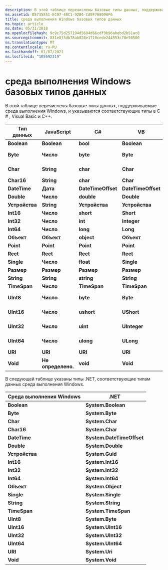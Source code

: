 ```yaml
---
description: В этой таблице перечислены базовые типы данных, поддерживаемые среда выполнения Windows, и указываются соответствующие типы в C \# , Visual Basic и C++.
ms.assetid: B5735851-EC07-48C1-92B4-CA9F768096F6
title: среда выполнения Windows базовых типов данных
ms.topic: article
ms.date: 05/31/2018
ms.openlocfilehash: 9c9c75d257194d5684d66cdf9b96abebd2b51ac8
ms.sourcegitcommit: 831e8f3db78ab820e1710cede244553c70e50500
ms.translationtype: MT
ms.contentlocale: ru-RU
ms.lasthandoff: 01/07/2021
ms.locfileid: "105692319"
---
```

# <a name="windows-runtime-base-data-types"></a>среда выполнения Windows базовых типов данных

В этой таблице перечислены базовые типы данных, поддерживаемые среда выполнения Windows, и указываются соответствующие типы в C \# , Visual Basic и C++.



| Тип данных    | JavaScript    | C\#                | VB                 | C++                    |
|--------------|---------------|--------------------|--------------------|------------------------|
| **Boolean**  | **Boolean**   | **bool**           | **Boolean**        | **bool**               |
| **Byte**     | **Число**    | **byte**           | **Byte**           | **unsigned char**      |
| **Char**     | **String**    | **char**           | **Char**           | **unsigned char**      |
| **Char16**   | **String**    | **char**           | **Char**           | **WCHAR \_ t**           |
| **DateTime** | **Дата**      | **DateTimeOffset** | **DateTimeOffset** | **DateTime**           |
| **Double**   | **Число**    | **double**         | **Double**         | **double**             |
| **Устройства**     | **String**    | **Устройства**           | **Устройства**           | **Устройства**               |
| **Int16**    | **Число**    | **short**          | **Short**          | **short**              |
| **Int32**    | **Число**    | **int**            | **Integer**        | **int**                |
| **Int64**    | **Число**    | **long**           | **Long**           | **\_\_Int64**          |
| **Объект**   | **Объект**    | **object**         | **Объект**         | **Object^**            |
| **Point**    | **Point**     | **Point**          | **Point**          | **Point**              |
| **Rect**     | **Rect**      | **Rect**           | **Rect**           | **Rect**               |
| **Single**   | **Число**    | **float**          | **Single**         | **float**              |
| **Размер**     | **Размер**      | **Размер**           | **Размер**           | **Размер**               |
| **String**   | **String**    | **string**         | **String**         | **String^**            |
| **TimeSpan** | **Число**    | **TimeSpan**       | **TimeSpan**       | **TimeSpan**           |
| **UInt8**    | **Число**    | **byte**           | **Byte**           | **unsigned char**      |
| **UInt16**   | **Число**    | **ushort**         | **UShort**         | **unsigned short**     |
| **UInt32**   | **Число**    | **uint**           | **UInteger**       | **unsigned int**       |
| **UInt64**   | **Число**    | **ulong**          | **ULong**          | **Int64 без знака \_ \_** |
| **URI**      | **URI**       | **URI**            | **URI**            | **URI ^**               |
| **Void**     | **Не определено.** | **void**           | **Void**           | **void**               |



 

В следующей таблице указаны типы .NET, соответствующие типам данных среда выполнения Windows.



| Среда выполнения Windows | .NET                      |
|-----------------|---------------------------|
| **Boolean**     | **System.Boolean**        |
| **Byte**        | **System.Byte**           |
| **Char**        | **System.Char**           |
| **Char16**      | **System.Char**           |
| **DateTime**    | **System.DateTimeOffset** |
| **Double**      | **System.Double**         |
| **Устройства**        | **System.Guid**           |
| **Int16**       | **System.Int16**          |
| **Int32**       | **System.Int32**          |
| **Int64**       | **System.Int64**          |
| **Объект**      | **System.Object**         |
| **Single**      | **System.Single**         |
| **String**      | **System.String**         |
| **TimeSpan**    | **System.TimeSpan**       |
| **UInt8**       | **System.Byte**           |
| **UInt16**      | **System.UInt16**         |
| **UInt32**      | **System.UInt32**         |
| **UInt64**      | **System.UInt64**         |
| **URI**         | **System.Uri**            |
| **Void**        | **System.Void**           |



 

 

 



